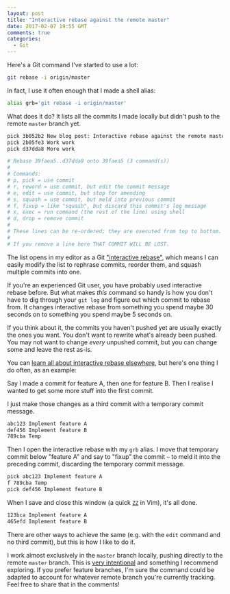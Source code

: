 ```yaml
---
layout: post
title: "Interactive rebase against the remote master"
date: 2017-02-07 19:55 GMT
comments: true
categories:
  - Git
---
```


Here's a Git command I've started to use a lot:

``` bash linenos:false
git rebase -i origin/master
```

In fact, I use it often enough that I made a shell alias:

``` bash linenos:false
alias grb='git rebase -i origin/master'
```

What does it do? It lists all the commits I made locally but didn't push to the remote `master` branch yet.

``` bash linenos:false
pick 3b052b2 New blog post: Interactive rebase against the remote master
pick 2b05fe3 Work work
pick d37dda8 More work

# Rebase 39faea5..d37dda8 onto 39faea5 (3 command(s))
#
# Commands:
# p, pick = use commit
# r, reword = use commit, but edit the commit message
# e, edit = use commit, but stop for amending
# s, squash = use commit, but meld into previous commit
# f, fixup = like "squash", but discard this commit's log message
# x, exec = run command (the rest of the line) using shell
# d, drop = remove commit
#
# These lines can be re-ordered; they are executed from top to bottom.
#
# If you remove a line here THAT COMMIT WILL BE LOST.
```

The list opens in my editor as a Git ["interactive rebase"](https://robots.thoughtbot.com/git-interactive-rebase-squash-amend-rewriting-history#interactive-rebase), which means I can easily modify the list to rephrase commits, reorder them, and squash multiple commits into one.

If you're an experienced Git user, you have probably used interactive rebase before. But what makes *this* command so handy is how you don't have to dig through your `git log` and figure out which commit to rebase from. It changes interactive rebase from something you spend maybe 30 seconds on to something you spend maybe 5 seconds on.

If you think about it, the commits you haven't pushed yet are usually exactly the ones you want. You don't want to rewrite what's already been pushed. You may not want to change *every* unpushed commit, but you can change some and leave the rest as-is.

You can [learn all about interactive rebase elsewhere](https://robots.thoughtbot.com/git-interactive-rebase-squash-amend-rewriting-history#interactive-rebase), but here's one thing I do often, as an example:

Say I made a commit for feature A, then one for feature B. Then I realise I wanted to get some more stuff into the first commit.

I just make those changes as a third commit with a temporary commit message.

``` bash linenos:false
abc123 Implement feature A
def456 Implement feature B
789cba Temp
```

Then I open the interactive rebase with my `grb` alias. I move that temporary commit below "feature A" and say to "fixup" the commit – to meld it into the preceding commit, discarding the temporary commit message.

``` bash linenos:false
pick abc123 Implement feature A
f 789cba Temp
pick def456 Implement feature B
```

When I save and close this window (a quick [`ZZ`](http://vimdoc.sourceforge.net/htmldoc/editing.html#ZZ) in Vim), it's all done.

``` bash linenos:false
123bca Implement feature A
465efd Implement feature B
```

There are other ways to achieve the same (e.g. with the `edit` command and no third commit), but this is how I like to do it.

I work almost exclusively in the `master` branch locally, pushing directly to the remote `master` branch. This is [very intentional](https://thepugautomatic.com/2014/02/code-review/) and something I recommend exploring. If you prefer feature branches, I'm sure the command could be adapted to account for whatever remote branch you're currently tracking. Feel free to share that in the comments!

